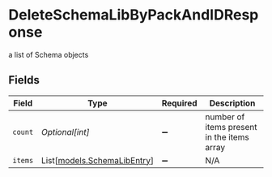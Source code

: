 # DeleteSchemaLibByPackAndIDResponse

a list of Schema objects


## Fields

| Field                                                      | Type                                                       | Required                                                   | Description                                                |
| ---------------------------------------------------------- | ---------------------------------------------------------- | ---------------------------------------------------------- | ---------------------------------------------------------- |
| `count`                                                    | *Optional[int]*                                            | :heavy_minus_sign:                                         | number of items present in the items array                 |
| `items`                                                    | List[[models.SchemaLibEntry](../models/schemalibentry.md)] | :heavy_minus_sign:                                         | N/A                                                        |